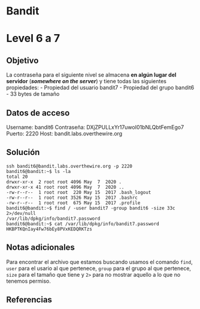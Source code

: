 # Bandit
# Level 6 a 7
## Objetivo
La contraseña para el siguiente nivel se almacena **en algún lugar del servidor** (***somewhere on the server***) y tiene todas las siguientes propiedades:
	- Propiedad del usuario bandit7
	- Propiedad del grupo bandit6
	- 33 bytes de tamaño

## Datos de acceso
Username: bandit6
Contraseña: DXjZPULLxYr17uwoI01bNLQbtFemEgo7
Puerto: 2220
Host:  bandit.labs.overthewire.org

## Solución
```shell
ssh bandit6@bandit.labs.overthewire.org -p 2220
bandit6@bandit:~$ ls -la
total 20
drwxr-xr-x  2 root root 4096 May  7  2020 .
drwxr-xr-x 41 root root 4096 May  7  2020 ..
-rw-r--r--  1 root root  220 May 15  2017 .bash_logout
-rw-r--r--  1 root root 3526 May 15  2017 .bashrc
-rw-r--r--  1 root root  675 May 15  2017 .profile
bandit6@bandit:~$ find / -user bandit7 -group bandit6 -size 33c 2>/dev/null
/var/lib/dpkg/info/bandit7.password
bandit6@bandit:~$ cat /var/lib/dpkg/info/bandit7.password
HKBPTKQnIay4Fw76bEy8PVxKEDQRKTzs  
```

## Notas adicionales
Para encontrar el archivo que estamos buscando usamos el comando ``find``, ``user`` para el usario al que pertenece, ``group`` para el grupo al que pertenece, ``size`` para el tamaño que tiene y ``2>`` para no mostrar aquello a lo que no tenemos permiso.

## Referencias